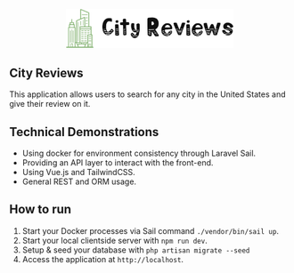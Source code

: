 <p align="center">
    <img src="public/logo.png" width="300" alt="CityReviews Logo">
</p>

## City Reviews

This application allows users to search for any city in the United States and give their review on it.

## Technical Demonstrations
- Using docker for environment consistency through Laravel Sail.
- Providing an API layer to interact with the front-end.
- Using Vue.js and TailwindCSS.
- General REST and ORM usage.

## How to run

1. Start your Docker processes via Sail command `./vendor/bin/sail up`.
2. Start your local clientside server with `npm run dev`.
3. Setup & seed your database with `php artisan migrate --seed`
4. Access the application at `http://localhost`.
